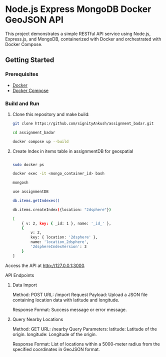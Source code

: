 # Node.js Express MongoDB Docker GeoJSON API

This project demonstrates a simple RESTful API service using Node.js, Express.js, and MongoDB, containerized with Docker and orchestrated with Docker Compose.

## Getting Started

### Prerequisites

- [Docker](https://www.docker.com/get-started)
- [Docker Compose](https://docs.docker.com/compose/install/)

### Build and Run

1. Clone this repository and make build:

   ```bash
   git clone https://github.com/signityAnkush/assignment_badar.git
   ```

   ```bash
   cd assignment_badar
   ```

   ```bash
   docker compose up --build
   ```

2. Create Index in items table in assignmentDB for geospatial

   ```bash

   sudo docker ps

   docker exec -it <mongo_container_id> bash

   mongosh

   use assignmentDB

   db.items.getIndexes()

   db.items.createIndex({location: "2dsphere"})

   ```

   ```bash
   [
       { v: 2, key: { _id: 1 }, name: '_id_' },
       {
           v: 2,
           key: { location: '2dsphere' },
           name: 'location_2dsphere',
           '2dsphereIndexVersion': 3
       }
   ]

   ```

Access the API at http://127.0.0.1:3000.

API Endpoints

1. Data Import

   Method: POST
   URL: /import
   Request Payload: Upload a JSON file containing location data with latitude and longitude.

   Response Format: Success message or error message.

2. Query Nearby Locations

   Method: GET
   URL: /nearby
   Query Parameters:
   latitude: Latitude of the origin.
   longitude: Longitude of the origin.

   Response Format: List of locations within a 5000-meter radius from the specified coordinates in GeoJSON format.
